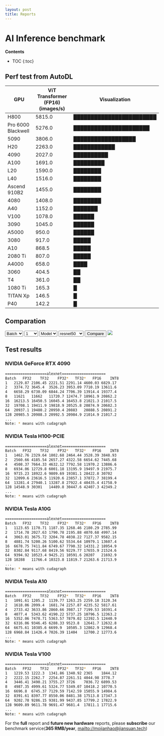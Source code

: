 ```yaml
---
layout: post
title: Reports
---
```


# AI Inference benchmark

**Contents**
* TOC
{:toc}

## Perf test from AutoDL

| GPU                         | ViT Transformer (FP16) (images/s) | Visualization            |
|-----------------------------|-----------------------------------|--------------------------|
| H800                 | 5815.0                            | ████████████████████████ |
| Pro 6000 Blackwell      | 5276.0                            | ██████████████████████   |
| 5090            | 3806.0                            | ██████████████████       |
| H20                  | 2263.0                            | ████████████             |
| 4090            | 2027.0                            | ██████████               |
| A100                 | 1691.0                            | █████████                |
| L20                  | 1590.0                            | ████████                 |
| L40                  | 1516.0                            | ████████                 |
| Ascend 910B2         | 1455.0                            | ████████                 |
| 4080            | 1408.0                            | ████████                 |
| A40                  | 1152.0                            | ███████                  |
| V100                  | 1078.0                            | ██████                   |
| 3090            | 1045.0                            | ██████                   |
| A5000                   | 950.0                             | ██████                   |
| 3080            | 917.0                             | █████                    |
| A10                     | 868.5                             | █████                    |
| 2080 Ti         | 807.0                             | █████                    |
| A4000                   | 658.0                             | ████                     |
| 3060            | 404.5                             | ██                       |
| T4                    | 361.0                             | ██                       |
| 1080 Ti         | 165.3                             | █                        |
| TITAN Xp                    | 146.5                             | █                        |
| P40                   | 142.2                             | █                        |



## Comparation

<select id="l0_name" onchange='name_change("l0")'>
    <option valuse = "GPU">GPU</option>
    <option valuse = "Model">Model</option>
    <option valuse = "Batch" selected>Batch</option>
</select>
<select id="l0_value">
    <option valuse = "1" selected>1</option>
    <option valuse = "2">2</option>
    <option valuse = "4">4</option>
    <option valuse = "8">8</option>
    <option valuse = "16">16</option>
    <option valuse = "32">32</option>
    <option valuse = "64">64</option>
    <option valuse = "128">128</option>
</select>
<select id="l1_name" onchange='name_change("l1")'>
    <option valuse = "GPU">GPU</option>
    <option valuse = "Model" selected>Model</option>
</select>
<select id="l1_value">
    <option valuse = "alexnet" >alexnet</option>
    <option valuse = "googlenet">googlenet</option>
    <option valuse = "resnet18">resnet18</option>
    <option valuse = "resnet50" selected>resnet50</option>
    <option valuse = "resnet101">resnet101</option>
    <option valuse = "resnet152">resnet152</option>
    <option valuse = "vgg16">vgg16</option>
    <option valuse = "vgg19">vgg19</option>
</select>
<button onclick="show_compare()">Compare</button>
<img id="img" src="{{ site.baseurl }}/images/Batch_1_on_Model_resnet50_over_v100.png">
 

## Test results

### NVIDIA GeForce RTX 4090

``` sh
===================alexnet====================
Batch   FP32	TF32	FP32*	TF32*	FP16	INT8
1	2129.87	2106.45	2221.51	2291.14	4600.03	6829.17
2	3374.72	3645.4	3526.23	3953.09	7710.19	13611.6
4	6658.29	6730.09	6844.24	7706.39	13914.4	19377.4
8	11621	11662	11720.7	12474.7	18961.9	20862.2
16	16213.5	16450.5	16045.4	16453.8	21021.3	21017.5
32	19708.1	19411.9	19818.9	20525.8	20874.9	20682.3
64	20937.1	19480.2	20950.4	20883	20888.5	20891.2
128	20985.5	20988.3	20992.5	20984.9	21014.9	21017.2
...
Note: * means with cudagraph
```

### NVIDIA Tesla H100-PCIE

``` sh
===================alexnet====================
Batch	FP32	TF32	FP32*	TF32*	FP16	INT8
1	1462.76	2329.64	1802.68	2464.44	3528.39	3848.93
2	2560.66	4185.54	2657.27	4322.58	6654.62	7445.68
4	4508.37	7664.33	4632.12	7792.58	11970.2	13886.6
8	6934.06	12729.8	6001.18	13195.9	19497.9	21975.7
16	9715.23	18922.6	9809.69	19381.1	28422.8	30702
32	12099.6	23616.5	11920.6	23857.1	37872.7	38199.4
64	13281.4	27940.1	13287.8	27922.4	40435.4	41758.9
128	14548.9	30301	14489.8	30447.6	42407.3	42349.2
...
Note: * means with cudagraph
```

### NVIDIA Tesla A10G
    
```sh
===================alexnet====================
Batch	FP32	TF32	FP32*	TF32*	FP16	INT8
1	1123.65	1170.71	1187.35	1268.46	2180.29	2785.99
2	1714.78	2027.63	1790.78	2195.88	4070.68	4997.14
4	3063.01	3675.72	3204.78	4038.22	7127.37	9582.15
8	4881.74	5200.26	5100.62	5534.64	10979.1	13607.4
16	6678.75	7411.84	6749.67	7790.32	14331.2	18954.9
32	8302.84	9117.68	8419.56	9229.77	17655.9	21524.6
64	9394.92	10523.4	9425.21	10591.6	20207	21692.9
128	10288	11766.4	10323.8	11819.7	21263.6	21713.9
...
Note: * means with cudagraph
```

### NVIDIA Tesla A10
    
```sh
===================alexnet====================
Batch	FP32	TF32	FP32*	TF32*	FP16	INT8
1	1091.61	1205.2	1139.77	1263.25	2259.18	3120.34
2	1618.06	2099.4	1681.74	2257.87	4235.52	5817.61
4	2733.42	3633.86	2860.66	3987.17	7199.53	10391.4
8	4077.4	5343.62	4190.22	5737.25	10796.5	12363.2
16	5352.06	7478.71	5363.57	7879.02	12392.5	12440.9
32	6316.06	9346.45	6288.33	9523.8	12641.7	12632.8
64	6675.61	10385.6	6699.9	10505.3	12862.9	12968.4
128	6968.84	11426.4	7026.39	11404	12700.2	12773.6
...
Note: * means with cudagraph
```

### NVIDIA Tesla V100
    
```sh
===================alexnet====================
Batch	FP32	TF32	FP32*	TF32*	FP16	INT8
1	1219.53	1222.3	1341.86	1340.92	2365	1844.12
2	2222.15	2262.7	2254.87	2261.51	4044.98	3778.7
4	3446.41	3490.21	3755.27	3726	7036.72	6899.53
8	4987.35	4999.61	5324.77	5349.07	10418.2	10770.5
16	6696.8	6745.37	7129.59	7142.59	15055.9	14984.6
32	8391.61	8397.77	8550.06	8481.38	17513.8	17347.3
64	9202.78	9286.15	9381.99	9437.85	17799.2	17822.9
128	9609.89	9611.78	9691.47	9681.4	17811.1	17715.6
...
Note: * means with cudagraph
```

For the **full** report and **future new hardware** reports, please **subscribe** our benchmark service(**365 RMB/year**, [mailto://mojianhao@jiansuan.tech](mailto://mojianhao@jiansuan.tech))

